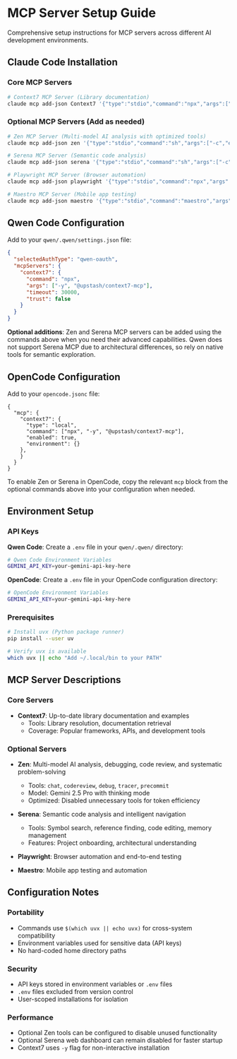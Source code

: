 # MCP Server Setup Guide

Comprehensive setup instructions for MCP servers across different AI development environments.

## Claude Code Installation

### Core MCP Servers

```bash
# Context7 MCP Server (Library documentation)
claude mcp add-json Context7 '{"type":"stdio","command":"npx","args":["-y","@upstash/context7-mcp"]}' --scope user
```

### Optional MCP Servers (Add as needed)

```bash
# Zen MCP Server (Multi-model AI analysis with optimized tools)
claude mcp add-json zen '{"type":"stdio","command":"sh","args":["-c","exec $(which uvx || echo uvx) --from git+https://github.com/BeehiveInnovations/zen-mcp-server.git zen-mcp-server"],"env":{"GEMINI_API_KEY":"YOUR_GEMINI_API_KEY","DISABLED_TOOLS":"analyze,refactor,testgen,secaudit,docgen,thinkdeep,planner,consensus"}}' --scope user

# Serena MCP Server (Semantic code analysis)
claude mcp add-json serena '{"type":"stdio","command":"sh","args":["-c","exec $(which uvx || echo uvx) --from git+https://github.com/oraios/serena serena start-mcp-server --enable-web-dashboard False"]}' --scope user

# Playwright MCP Server (Browser automation)
claude mcp add-json playwright '{"type":"stdio","command":"npx","args":["@playwright/mcp@latest"]}' --scope user

# Maestro MCP Server (Mobile app testing)
claude mcp add-json maestro '{"type":"stdio","command":"maestro","args":["mcp"]}' --scope user
```

## Qwen Code Configuration

Add to your `qwen/.qwen/settings.json` file:

```json
{
  "selectedAuthType": "qwen-oauth",
  "mcpServers": {
    "context7": {
      "command": "npx",
      "args": ["-y", "@upstash/context7-mcp"],
      "timeout": 30000,
      "trust": false
    }
  }
}
```

**Optional additions**: Zen and Serena MCP servers can be added using the commands above when you need their advanced capabilities. Qwen does not support Serena MCP due to architectural differences, so rely on native tools for semantic exploration.

## OpenCode Configuration

Add to your `opencode.jsonc` file:

```jsonc
{
  "mcp": {
    "context7": {
      "type": "local",
      "command": ["npx", "-y", "@upstash/context7-mcp"],
      "enabled": true,
      "environment": {}
    },
    }
  }
}
```

To enable Zen or Serena in OpenCode, copy the relevant `mcp` block from the optional commands above into your configuration when needed.

## Environment Setup

### API Keys

**Qwen Code**: Create a `.env` file in your `qwen/.qwen/` directory:

```bash
# Qwen Code Environment Variables
GEMINI_API_KEY=your-gemini-api-key-here
```

**OpenCode**: Create a `.env` file in your OpenCode configuration directory:

```bash
# OpenCode Environment Variables
GEMINI_API_KEY=your-gemini-api-key-here
```

### Prerequisites

```bash
# Install uvx (Python package runner)
pip install --user uv

# Verify uvx is available
which uvx || echo "Add ~/.local/bin to your PATH"
```

## MCP Server Descriptions

### Core Servers

- **Context7**: Up-to-date library documentation and examples
  - Tools: Library resolution, documentation retrieval
  - Coverage: Popular frameworks, APIs, and development tools

### Optional Servers

- **Zen**: Multi-model AI analysis, debugging, code review, and systematic problem-solving
  - Tools: `chat`, `codereview`, `debug`, `tracer`, `precommit`
  - Model: Gemini 2.5 Pro with thinking mode
  - Optimized: Disabled unnecessary tools for token efficiency

- **Serena**: Semantic code analysis and intelligent navigation
  - Tools: Symbol search, reference finding, code editing, memory management
  - Features: Project onboarding, architectural understanding

- **Playwright**: Browser automation and end-to-end testing
- **Maestro**: Mobile app testing and automation

## Configuration Notes

### Portability
- Commands use `$(which uvx || echo uvx)` for cross-system compatibility
- Environment variables used for sensitive data (API keys)
- No hard-coded home directory paths

### Security
- API keys stored in environment variables or `.env` files
- `.env` files excluded from version control
- User-scoped installations for isolation

### Performance
- Optional Zen tools can be configured to disable unused functionality
- Optional Serena web dashboard can remain disabled for faster startup
- Context7 uses `-y` flag for non-interactive installation

